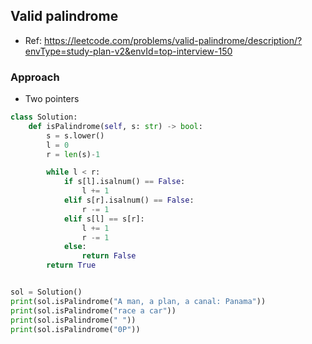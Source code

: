 
## Valid palindrome
- Ref: https://leetcode.com/problems/valid-palindrome/description/?envType=study-plan-v2&envId=top-interview-150

### Approach
- Two pointers

```py
class Solution:
    def isPalindrome(self, s: str) -> bool:
        s = s.lower()
        l = 0
        r = len(s)-1

        while l < r:
            if s[l].isalnum() == False:
                l += 1
            elif s[r].isalnum() == False:
                r -= 1
            elif s[l] == s[r]:
                l += 1
                r -= 1
            else:
                return False
        return True


sol = Solution()
print(sol.isPalindrome("A man, a plan, a canal: Panama"))
print(sol.isPalindrome("race a car"))
print(sol.isPalindrome(" "))
print(sol.isPalindrome("0P"))
```


